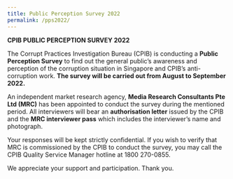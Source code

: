 ```yaml
---
title: Public Perception Survey 2022
permalink: /pps2022/
---
```

**CPIB PUBLIC PERCEPTION SURVEY 2022**

The Corrupt Practices Investigation Bureau (CPIB) is conducting a **Public Perception Survey** to find out the general public’s awareness and perception of the corruption situation in Singapore and CPIB’s anti-corruption work. **The survey will be carried out from August to September 2022.** 

An independent market research agency, **Media Research Consultants Pte Ltd (MRC)** has been appointed to conduct the survey during the mentioned period. All interviewers will bear an **authorisation letter** issued by the CPIB and the **MRC interviewer pass** which includes the interviewer’s name and photograph.

Your responses will be kept strictly confidential. If you wish to verify that MRC is commissioned by the CPIB to conduct the survey, you may call the CPIB Quality Service Manager hotline at 1800 270-0855.

We appreciate your support and participation. Thank you.

